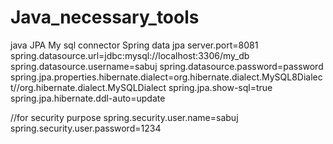 # Java_necessary_tools
java JPA 
My sql connector
Spring data jpa
server.port=8081
spring.datasource.url=jdbc:mysql://localhost:3306/my_db
spring.datasource.username=sabuj
spring.datasource.password=password
spring.jpa.properties.hibernate.dialect=org.hibernate.dialect.MySQL8Dialect//org.hibernate.dialect.MySQLDialect
spring.jpa.show-sql=true
spring.jpa.hibernate.ddl-auto=update

//for security purpose
spring.security.user.name=sabuj
spring.security.user.password=1234
